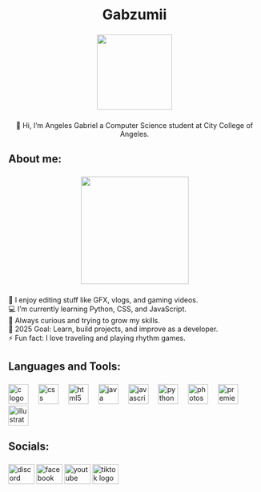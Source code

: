 <h1 align="center">Gabzumii</h1>

###

<div align="center">
  <img height="150" src="https://i.pinimg.com/originals/2b/8a/ea/2b8aea62e35d703b31cdc9541ce3f5af.gif"  />
</div>

###

<p align="center">👋 Hi, I’m Angeles Gabriel  a Computer Science student at City College of Angeles.</p>

###

<h2 align="left">About me:</h2>

###

<div align="center">
  <img height="215" src="https://scontent.fmnl25-3.fna.fbcdn.net/v/t39.30808-6/487737755_1213811343705052_4319309928765916946_n.jpg?_nc_cat=106&ccb=1-7&_nc_sid=86c6b0&_nc_eui2=AeHH1pLA2Rz0-ZBJpSdsnWHszyLHSnrDzeHPIsdKesPN4aGbGrfz9uxmPN2OrsWUqwpr3vCf2YA2s2-tkDimjEXC&_nc_ohc=lKW0nYG8n38Q7kNvwEhxAqN&_nc_oc=AdkC6KIzy_s_R-FEf1kyfc-YJKzCv7C4Zp2wwxfLvzUSfY3YNv-aynL9DmETQdT1oF0&_nc_zt=23&_nc_ht=scontent.fmnl25-3.fna&_nc_gid=jrSSP7aFr7KKZefJ7jEb4A&oh=00_Afe3tsVMDf3kqoJK7OZV8I3HMIhSXHw0BRBd24_4ccizSQ&oe=68FBFC77"/>
</div>

###

<p align="left">🎨 I enjoy editing stuff like GFX, vlogs, and gaming videos.<br>💻 I’m currently learning Python, CSS, and JavaScript.<br>🌱 Always curious and trying to grow my skills.<br>🥅 2025 Goal: Learn, build projects, and improve as a developer.<br>⚡ Fun fact: I love traveling and playing rhythm games.</p>

###

<h2 align="left">Languages and Tools:</h2>

###

<div align="left">
  <img src="https://cdn.simpleicons.org/c/A8B9CC" height="40" alt="c logo"  />
  <img width="12" />
  <img src="https://cdn.jsdelivr.net/gh/devicons/devicon/icons/css3/css3-original.svg" height="40" alt="css logo"  />
  <img width="12" />
  <img src="https://cdn.jsdelivr.net/gh/devicons/devicon/icons/html5/html5-original.svg" height="40" alt="html5 logo"  />
  <img width="12" />
  <img src="https://cdn.jsdelivr.net/gh/devicons/devicon/icons/java/java-original.svg" height="40" alt="java logo"  />
  <img width="12" />
  <img src="https://cdn.jsdelivr.net/gh/devicons/devicon/icons/javascript/javascript-original.svg" height="40" alt="javascript logo"  />
  <img width="12" />
  <img src="https://cdn.jsdelivr.net/gh/devicons/devicon/icons/python/python-original.svg" height="40" alt="python logo"  />
  <img width="12" />
  <img src="https://cdn.jsdelivr.net/gh/devicons/devicon/icons/photoshop/photoshop-plain.svg" height="40" alt="photoshop logo"  />
  <img width="12" />
  <img src="https://cdn.jsdelivr.net/gh/devicons/devicon/icons/premierepro/premierepro-plain.svg" height="40" alt="premierepro logo"  />
  <img width="12" />
  <img src="https://cdn.jsdelivr.net/gh/devicons/devicon/icons/illustrator/illustrator-plain.svg" height="40" alt="illustrator logo"  />
</div>

###

<h2 align="left">Socials:</h2>

###

<div align="left">
  <a href="https://discordapp.com/users/578812855193960452" target="_blank">
    <img src="https://cdn.simpleicons.org/discord/5865F2" width="52" height="40" alt="discord logo"  /></a>
  <a href="https://www.facebook.com/angelesge11" target="_blank">
    <img src="https://cdn.simpleicons.org/facebook/1877F2" width="52" height="40" alt="facebook logo"  /></a>
  <a href="https://www.youtube.com/@gabzumii/videos" target="_blank">
    <img src="https://cdn.simpleicons.org/youtube/FF0000" width="52" height="40" alt="youtube logo"  /></a>
  <a href="https://www.tiktok.com/@angelesge11" target="_blank">
    <img src="https://cdn.simpleicons.org/tiktok/000000" width="52" height="40" alt="tiktok logo" /></a>
</div>

###
